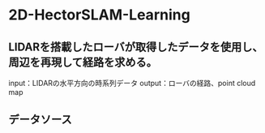 # 2D-HectorSLAM-Learning
## LIDARを搭載したローバが取得したデータを使用し、周辺を再現して経路を求める。
input：LIDARの水平方向の時系列データ
output：ローバの経路、point cloud map

## データソース
